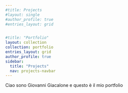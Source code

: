 ```yaml
---
#title: Projects
#layout: single
#author_profile: true
#entries_layout: grid


#title: "Portfolio"
layout: collection
collection: portfolio
entries_layout: grid
author_profile: true
sidebar:
  title: "Projects"
  nav: projects-navbar
---
```


Ciao sono Giovanni Giacalone e questo è il mio portfolio